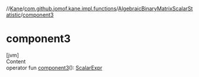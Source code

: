 //[Kane](../../index.md)/[com.github.jomof.kane.impl.functions](../index.md)/[AlgebraicBinaryMatrixScalarStatistic](index.md)/[component3](component3.md)



# component3  
[jvm]  
Content  
operator fun [component3](component3.md)(): [ScalarExpr](../../com.github.jomof.kane/-scalar-expr/index.md)  



